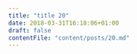```yaml
---
title: "title 20"
date: 2018-03-31T16:18:06+01:00
draft: false
contentFile: "content/posts/20.md"
---
```


